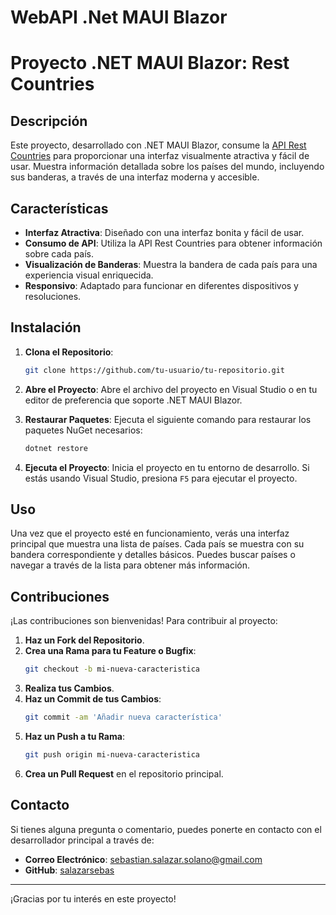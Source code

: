 # WebAPI .Net MAUI Blazor

# Proyecto .NET MAUI Blazor: Rest Countries

## Descripción

Este proyecto, desarrollado con .NET MAUI Blazor, consume la [API Rest Countries](https://restcountries.com/v3.1/all) para proporcionar una interfaz visualmente atractiva y fácil de usar. Muestra información detallada sobre los países del mundo, incluyendo sus banderas, a través de una interfaz moderna y accesible.

## Características

- **Interfaz Atractiva**: Diseñado con una interfaz bonita y fácil de usar.
- **Consumo de API**: Utiliza la API Rest Countries para obtener información sobre cada país.
- **Visualización de Banderas**: Muestra la bandera de cada país para una experiencia visual enriquecida.
- **Responsivo**: Adaptado para funcionar en diferentes dispositivos y resoluciones.

## Instalación

1. **Clona el Repositorio**:
   ```bash
   git clone https://github.com/tu-usuario/tu-repositorio.git
   ```

2. **Abre el Proyecto**:
   Abre el archivo del proyecto en Visual Studio o en tu editor de preferencia que soporte .NET MAUI Blazor.

3. **Restaurar Paquetes**:
   Ejecuta el siguiente comando para restaurar los paquetes NuGet necesarios:
   ```bash
   dotnet restore
   ```

4. **Ejecuta el Proyecto**:
   Inicia el proyecto en tu entorno de desarrollo. Si estás usando Visual Studio, presiona `F5` para ejecutar el proyecto.

## Uso

Una vez que el proyecto esté en funcionamiento, verás una interfaz principal que muestra una lista de países. Cada país se muestra con su bandera correspondiente y detalles básicos. Puedes buscar países o navegar a través de la lista para obtener más información.

## Contribuciones

¡Las contribuciones son bienvenidas! Para contribuir al proyecto:

1. **Haz un Fork del Repositorio**.
2. **Crea una Rama para tu Feature o Bugfix**:
   ```bash
   git checkout -b mi-nueva-caracteristica
   ```
3. **Realiza tus Cambios**.
4. **Haz un Commit de tus Cambios**:
   ```bash
   git commit -am 'Añadir nueva característica'
   ```
5. **Haz un Push a tu Rama**:
   ```bash
   git push origin mi-nueva-caracteristica
   ```
6. **Crea un Pull Request** en el repositorio principal.

## Contacto

Si tienes alguna pregunta o comentario, puedes ponerte en contacto con el desarrollador principal a través de:

- **Correo Electrónico**: [sebastian.salazar.solano@gmail.com](mailto:sebastian.salazar.solano@gmail.com)
- **GitHub**: [salazarsebas](https://github.com/salazarsebas)

---
¡Gracias por tu interés en este proyecto!
```
